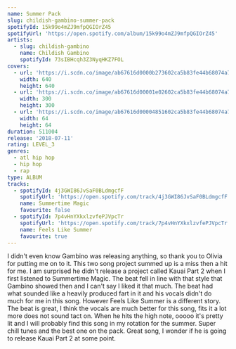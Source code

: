 ```yaml
---
name: Summer Pack
slug: childish-gambino-summer-pack
spotifyId: 15k99o4mZJ9mfpQGIOrZ45
spotifyUrl: 'https://open.spotify.com/album/15k99o4mZJ9mfpQGIOrZ45'
artists:
  - slug: childish-gambino
    name: Childish Gambino
    spotifyId: 73sIBHcqh3Z3NyqHKZ7FOL
covers:
  - url: 'https://i.scdn.co/image/ab67616d0000b273602ca5b83fe44b68074a74b2'
    width: 640
    height: 640
  - url: 'https://i.scdn.co/image/ab67616d00001e02602ca5b83fe44b68074a74b2'
    width: 300
    height: 300
  - url: 'https://i.scdn.co/image/ab67616d00004851602ca5b83fe44b68074a74b2'
    width: 64
    height: 64
duration: 511004
release: '2018-07-11'
rating: LEVEL_3
genres:
  - atl hip hop
  - hip hop
  - rap
type: ALBUM
tracks:
  - spotifyId: 4j3GWI86JvSaF0BLdmgcfF
    spotifyUrl: 'https://open.spotify.com/track/4j3GWI86JvSaF0BLdmgcfF'
    name: Summertime Magic
    favourite: false
  - spotifyId: 7p4vHnYXkxlzvfePJVpcTr
    spotifyUrl: 'https://open.spotify.com/track/7p4vHnYXkxlzvfePJVpcTr'
    name: Feels Like Summer
    favourite: true
---
```

I didn't even know Gambino was releasing anything, so thank you to Olivia for putting me on
to it. This two song project summed up is a miss then a hit for me. I am surprised he didn't
release a project called Kauai Part 2 when I first listened to Summertime Magic. The beat
fell in line with that style that Gambino showed then and I can't say I liked it that much.
The beat had what sounded like a heavily produced fart in it and his vocals didn't do much
for me in this song. However Feels Like Summer is a different story. The beat is great, I
think the vocals are much better for this song, fits it a lot more does not sound tact on.
When he hits the high note, ooooo it's pretty lit and I will probably find this song in my
rotation for the summer. Super chill tunes and the best one on the pack. Great song, I wonder
if he is going to release Kauai Part 2 at some point.
